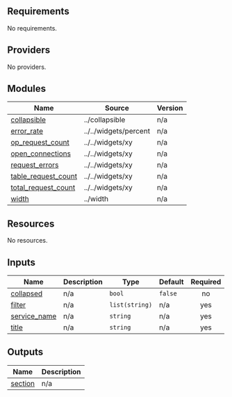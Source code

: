 <!-- BEGIN_TF_DOCS -->
## Requirements

No requirements.

## Providers

No providers.

## Modules

| Name | Source | Version |
|------|--------|---------|
| <a name="module_collapsible"></a> [collapsible](#module\_collapsible) | ../collapsible | n/a |
| <a name="module_error_rate"></a> [error\_rate](#module\_error\_rate) | ../../widgets/percent | n/a |
| <a name="module_op_request_count"></a> [op\_request\_count](#module\_op\_request\_count) | ../../widgets/xy | n/a |
| <a name="module_open_connections"></a> [open\_connections](#module\_open\_connections) | ../../widgets/xy | n/a |
| <a name="module_request_errors"></a> [request\_errors](#module\_request\_errors) | ../../widgets/xy | n/a |
| <a name="module_table_request_count"></a> [table\_request\_count](#module\_table\_request\_count) | ../../widgets/xy | n/a |
| <a name="module_total_request_count"></a> [total\_request\_count](#module\_total\_request\_count) | ../../widgets/xy | n/a |
| <a name="module_width"></a> [width](#module\_width) | ../width | n/a |

## Resources

No resources.

## Inputs

| Name | Description | Type | Default | Required |
|------|-------------|------|---------|:--------:|
| <a name="input_collapsed"></a> [collapsed](#input\_collapsed) | n/a | `bool` | `false` | no |
| <a name="input_filter"></a> [filter](#input\_filter) | n/a | `list(string)` | n/a | yes |
| <a name="input_service_name"></a> [service\_name](#input\_service\_name) | n/a | `string` | n/a | yes |
| <a name="input_title"></a> [title](#input\_title) | n/a | `string` | n/a | yes |

## Outputs

| Name | Description |
|------|-------------|
| <a name="output_section"></a> [section](#output\_section) | n/a |
<!-- END_TF_DOCS -->
